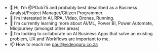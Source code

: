- 👋 Hi, I’m @PDub75 and probably best described as a Business Analyst/Project Manager/Citizen Programmer. 
- 👀 I’m interested in AI, RPA, Video, Drones, Running.  
- 🌱 I’m currently learning more about AI/ML, Power BI, Power Automate, Midjourney (amongst other areas)
- 💞️ I’m looking to collaborate on AI Business Apps that solve an existing problem, UX and Workflows are important to me.  
- 📫 How to reach me paul@videoguru.co.za

<!---
PDub75/PDub75 is a ✨ special ✨ repository because its `README.md` (this file) appears on your GitHub profile.
You can click the Preview link to take a look at your changes.
--->
